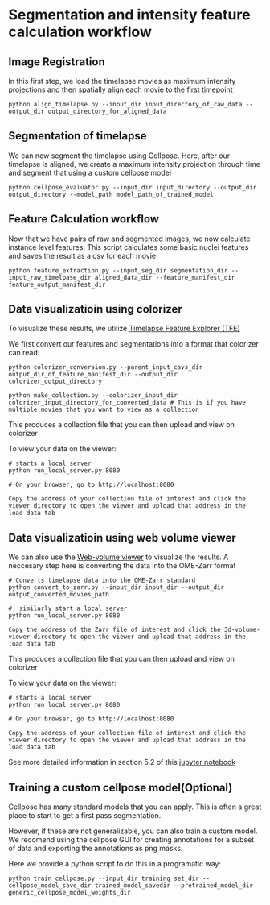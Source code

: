 # Segmentation and intensity feature calculation workflow



## Image Registration

In this first step, we load the timelapse movies as maximum intensity projections and then spatially align each movie to the first timepoint

```
python align_timelapse.py --input_dir input_directory_of_raw_data --output_dir output_directory_for_aligned_data
```

## Segmentation of timelapse

We can now segment the timelapse using Cellpose. Here, after our timelapse is aligned, we create a maximum intensity projection through time and segment that using a custom cellpose model

```
python cellpose_evaluator.py --input_dir input_directory --output_dir output_directory --model_path model_path_of_trained_model
```

## Feature Calculation workflow

Now that we have pairs of raw and segmented images, we now calculate instance level features. This script calculates some basic nuclei features and saves the result as a csv for each movie

```
python feature_extraction.py --input_seg_dir segmentation_dir --input_raw_timelpase_dir aligned_data_dir --feature_manifest_dir feature_output_manifest_dir
```

## Data visualizatioin using colorizer

To visualize these results, we utilize [Timelapse Feature Explorer (TFE)](https://github.com/allen-cell-animated/timelapse-colorizer)

We first convert our features and segmentations into a format that colorizer can read:

```
python colorizer_conversion.py --parent_input_csvs_dir output_dir_of_feature_manifest_dir --output_dir colorizer_output_directory

python make_collection.py --colorizer_input_dir colorizer_input_directory_for_converted_data # This is if you have multiple movies that you want to view as a collection
```

This produces a collection file that you can then upload and view on colorizer

To view your data on the viewer:

```
# starts a local server 
python run_local_server.py 8080

# On your browser, go to http://localhost:8080

Copy the address of your collection file of interest and click the viewer directory to open the viewer and upload that address in the load data tab

```

## Data visualizatioin using web volume viewer

We can also use the [Web-volume viewer](https://github.com/allen-cell-animated/volume-viewer) to visualize the results. A neccesary step here is converting the data into the OME-Zarr format

```
# Converts timelapse data into the OME-Zarr standard
python convert_to_zarr.py --input_dir input_dir --output_dir output_converted_movies_path

#  similarly start a local server 
python run_local_server.py 8080

Copy the address of the Zarr file of interest and click the 3d-volume-viewer directory to open the viewer and upload that address in the load data tab

```

This produces a collection file that you can then upload and view on colorizer

To view your data on the viewer:

```
# starts a local server 
python run_local_server.py 8080

# On your browser, go to http://localhost:8080

Copy the address of your collection file of interest and click the viewer directory to open the viewer and upload that address in the load data tab

```


See more detailed information in section 5.2 of this [jupyter notebook](https://github.com/allen-cell-animated/colorizer-data/blob/doc/getting-started-guide/documentation/getting_started_guide/GETTING_STARTED.ipynb)

## Training a custom cellpose model(Optional)

Cellpose has many standard models that you can apply. This is often a great place to start to get a first pass segmentation. 

However, if these are not generalizable, you can also train a custom model. We recomend using the cellpose GUI for creating annotations for a subset of data and exporting the annotations as png masks.

Here we provide a python script to do this in a programatic way:

```
python train_cellpose.py --input_dir training_set_dir --cellpose_model_save_dir trained_model_savedir --pretrained_model_dir generic_cellpose_model_weights_dir
```





